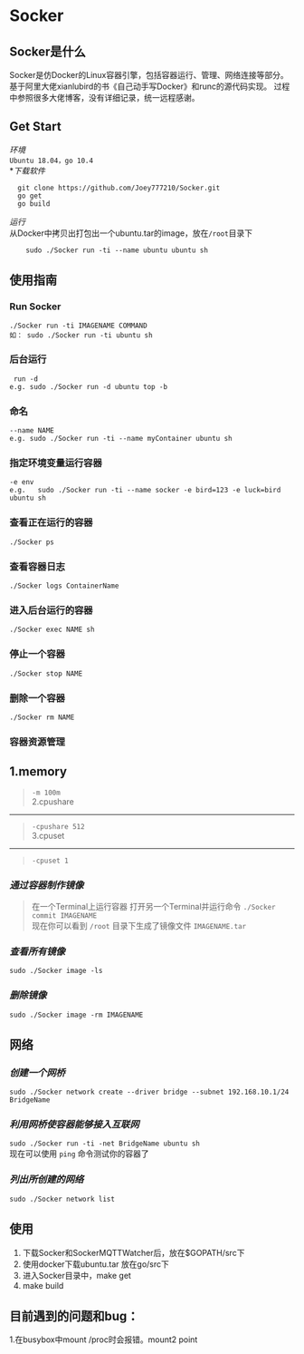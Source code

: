 # Socker  
## Socker是什么
  Socker是仿Docker的Linux容器引擎，包括容器运行、管理、网络连接等部分。基于阿里大佬xianlubird的书《自己动手写Docker》和runc的源代码实现。
  过程中参照很多大佬博客，没有详细记录，统一远程感谢。
## Get Start
*环境*  
  `Ubuntu 18.04，go 10.4`  
**下载软件*  
  ```
	git clone https://github.com/Joey777210/Socker.git
	go get
	go build
  ```
*运行*  
从Docker中拷贝出打包出一个ubuntu.tar的image，放在`/root`目录下  
```
	sudo ./Socker run -ti --name ubuntu ubuntu sh
```

## 使用指南  
### Run Socker    
```
./Socker run -ti IMAGENAME COMMAND  
如： sudo ./Socker run -ti ubuntu sh
```
### 后台运行  
```
 run -d
e.g. sudo ./Socker run -d ubuntu top -b  
```
### 命名  
```
--name NAME
e.g. sudo ./Socker run -ti --name myContainer ubuntu sh    
```
### 指定环境变量运行容器  
```
-e env  
e.g.   sudo ./Socker run -ti --name socker -e bird=123 -e luck=bird ubuntu sh  
```

### 查看正在运行的容器    
`./Socker ps`  
### 查看容器日志  
`./Socker logs ContainerName`  
### 进入后台运行的容器  
`./Socker exec NAME sh`  
### 停止一个容器  
`./Socker stop NAME`  
### 删除一个容器  
`./Socker rm NAME`  

### 容器资源管理  
1.memory  
-----------
> `-m 100m`  
2.cpushare
 ------------- 
> `-cpushare 512`  
3.cpuset  
 -----------
> `-cpuset 1`  
### *通过容器制作镜像*
>在一个Terminal上运行容器
>打开另一个Terminal并运行命令
`./Socker commit IMAGENAME`  
>现在你可以看到 `/root` 目录下生成了镜像文件 `IMAGENAME.tar`  

### *查看所有镜像*  
`sudo ./Socker image -ls`  
### *删除镜像*  
`sudo ./Socker image -rm IMAGENAME`  

## 网络
### *创建一个网桥*
`sudo ./Socker network create --driver bridge --subnet 192.168.10.1/24 BridgeName`  
### *利用网桥使容器能够接入互联网*
`sudo ./Socker run -ti -net BridgeName ubuntu sh`  
现在可以使用 `ping` 命令测试你的容器了  
### *列出所创建的网络*
`sudo ./Socker network list`    

## 使用  
1. 下载Socker和SockerMQTTWatcher后，放在$GOPATH/src下   
2. 使用docker下载ubuntu.tar 放在go/src下
3. 进入Socker目录中，make get
4. make build

## 目前遇到的问题和bug：  
  1.在busybox中mount /proc时会报错。mount2 point  
